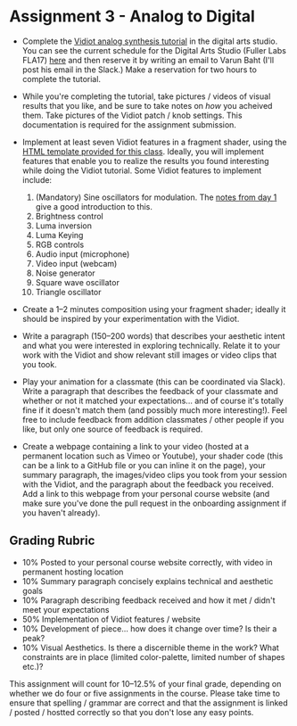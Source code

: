 # Assignment 3 - Analog to Digital

- Complete the [Vidiot analog synthesis tutorial](./vidiot_tutorial) in the digital arts studio. You can see the current schedule for the Digital Arts Studio (Fuller Labs FLA17) [here](https://sched.cs.wpi.edu/month.php?year=2020&month=1&day=23&area=1&room=15) and then reserve it by writing an email to Varun Baht (I'll post his email in the Slack.) Make a reservation for two hours to complete the tutorial.

- While you're completing the tutorial, take pictures / videos of visual results that you like, and be sure to take notes on *how* you acheived them. Take pictures of the Vidiot patch / knob settings. This documentation is required for the assignment submission.

- Implement at least seven Vidiot features in a fragment shader, using the [HTML template provided for this class](./webgl_template.htm). Ideally, you will implement features that enable you to realize the results you found interesting while doing the Vidiot tutorial. Some Vidiot features to implement include:
    1. (Mandatory) Sine oscillators for modulation. The [notes from day 1](./notes.day1.md) give a good introduction to this.
    2. Brightness control
    3. Luma inversion
    4. Luma Keying
    5. RGB controls 
    6. Audio input (microphone)
    7. Video input (webcam)
    8. Noise generator
    9. Square wave oscillator
    10. Triangle oscillator
    
- Create a 1–2 minutes composition using your fragment shader; ideally it should be inspired by your experimentation with the Vidiot. 

- Write a paragraph (150–200 words) that describes your aesthetic intent and what you were interested in exploring technically. Relate it to your work with the Vidiot and show relevant still images or video clips that you took.

- Play your animation for a classmate (this can be coordinated via Slack). Write a paragraph that describes the feedback of your classmate and whether or not it matched your expectations... and of course it's totally fine if it doesn't match them (and possibly much more interesting!). Feel free to include feedback from addition classmates / other people if you like, but only one source of feedback is required.

- Create a webpage containing a link to your video (hosted at a permanent location such as Vimeo or Youtube), your shader code (this can be a link to a GitHub file or you can inline it on the page), your summary paragraph, the images/video clips you took from your session with the Vidiot, and the paragraph about the feedback you received. Add a link to this webpage from your personal course website (and make sure you've done the pull request in the onboarding assignment if you haven't already).  

Grading Rubric
---
- 10% Posted to your personal course website correctly, with video in permanent hosting location
- 10% Summary paragraph concisely explains technical and aesthetic goals
- 10% Paragraph describing feedback received and how it met / didn't meet your expectations
- 50% Implementation of Vidiot features / website
- 10% Development of piece... how does it change over time? Is their a peak?
- 10% Visual Aesthetics. Is there a discernible theme in the work? What constraints are in place (limited color-palette, limited number of shapes etc.)? 

This assignment will count for 10–12.5% of your final grade, depending on whether we do four or five assignments in the course. Please take time to ensure that spelling / grammar are correct and that the assignment is linked / posted / hostted correctly so that you don't lose any easy points.
